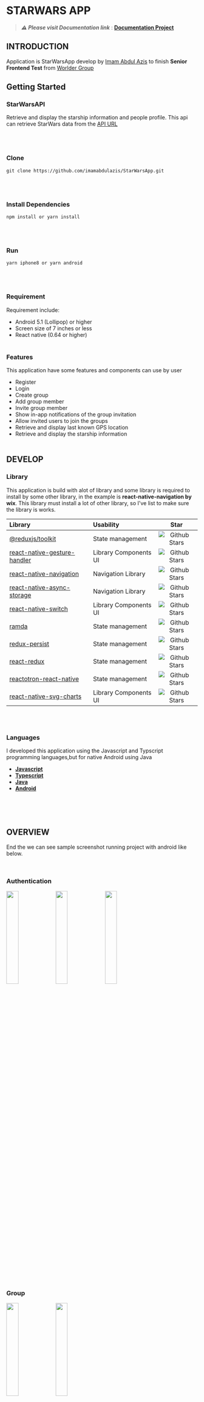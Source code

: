 <h1>STARWARS APP</h1>

> **_⚠️ Please visit Documentation link_** : **[Documentation Project](https://imamabdulazis.github.io/StarWarsAppDocs/#/)**

## **INTRODUCTION**

Application is StarWarsApp develop by [Imam Abdul Azis](https://github.com/imamabdulazis) to finish **Senior Frontend Test** from [Worlder Group](https://worldergroup.com)

## **Getting Started**

### **StarWarsAPI**

Retrieve and display the starship information and people profile. This api can retrieve StarWars data from the [API URL](https://swapi.dev)

</br>
</br>

### **Clone**

```shell
git clone https://github.com/imamabdulazis/StarWarsApp.git
```

</br>
</br>

### **Install Dependencies**

```shell
npm install or yarn install
```

</br>
</br>

### **Run**

```shell
yarn iphone8 or yarn android
```

</br>
</br>

### **Requirement**

Requirement include:

- Android 5.1 (Lollipop) or higher
- Screen size of 7 inches or less
- React native (0.64 or higher)
  </br>
  </br>

### **Features**

This application have some features and components can use by user

- Register
- Login
- Create group
- Add group member
- Invite group member
- Show in-app notifications of the group invitation
- Allow invited users to join the groups
- Retrieve and display last known GPS location
- Retrieve and display the starship information
  </br>
  </br>

## **DEVELOP**

### **Library**

This application is build with alot of library and some library is required to install by
some other library, in the example is **react-native-navigation by wix**. This library must install a lot of other library,
so I've list to make sure the library is works.

| Library                                                                                                      | Usability                         |                                                                             Star                                                                              |
| :----------------------------------------------------------------------------------------------------------- | :-------------------------------- | :-----------------------------------------------------------------------------------------------------------------------------------------------------------: |
| [@reduxjs/toolkit](https://github.com/reduxjs/redux-toolkit)             |  State management             |       ![Github Stars](https://img.shields.io/github/stars/reduxjs/redux-toolkit?style=flat&logo=github&colorB=blue&label=stars)     |
| [react-native-gesture-handler](https://github.com/software-mansion/react-native-gesture-handler)             |  Library Components UI             |       ![Github Stars](https://img.shields.io/github/stars/software-mansion/react-native-gesture-handler?style=flat&logo=github&colorB=blue&label=stars)     |
| [react-native-navigation](https://github.com/wix/react-native-navigation)                        |  Navigation Library              |       ![Github Stars](https://img.shields.io/github/stars/wix/react-native-navigation?style=flat&logo=github&colorB=blue&label=stars)       |
| [react-native-async-storage](https://github.com/react-native-async-storage/async-storage)                        |  Navigation Library              |       ![Github Stars](https://img.shields.io/github/stars/react-native-async-storage/async-storage?style=flat&logo=github&colorB=blue&label=stars)       |
| [react-native-switch](https://github.com/shahen94/react-native-switch)                        |  Library  Components UI                 |       ![Github Stars](https://img.shields.io/github/stars/shahen94/react-native-switch?style=flat&logo=github&colorB=blue&label=stars)       |
| [ramda](https://github.com/ramda/ramda)                        |  State management                 |       ![Github Stars](https://img.shields.io/github/stars/ramda/ramda?style=flat&logo=github&colorB=blue&label=stars)       |
| [redux-persist](https://github.com/rt2zz/redux-persist)                        |  State management                 |       ![Github Stars](https://img.shields.io/github/stars/rt2zz/redux-persist?style=flat&logo=github&colorB=blue&label=stars)       |
| [react-redux](https://github.com/reduxjs/react-redux)                        |  State management                 |       ![Github Stars](https://img.shields.io/github/stars/reduxjs/react-redux?style=flat&logo=github&colorB=blue&label=stars)       |
| [reactotron-react-native](https://github.com/infinitered/reactotron-react-native)                        |  State management                 |       ![Github Stars](https://img.shields.io/github/stars/infinitered/reactotron-react-native?style=flat&logo=github&colorB=blue&label=stars)       |
| [react-native-svg-charts](https://github.com/JesperLekland/react-native-svg-charts)                        |  Library  Components UI                 |       ![Github Stars](https://img.shields.io/github/stars/JesperLekland/react-native-svg-charts?style=flat&logo=github&colorB=blue&label=stars)       |





<br/>
<br/>

### **Languages**

I developed this application using the Javascript and Typscript programming languages,but for native Android using Java

- **[Javascript](https://www.javascript.com/)**
- **[Typescript](https://www.typescriptlang.org/)**
- **[Java](https://www.java.com/en/)**
- **[Android](https://developer.android.com/)**
  </br>
  </br>

</br>
</br>

## **OVERVIEW**

End the we can see sample screenshot running project with android like below.

</br>

<h3>Authentication</h3>

<p float="left">
<img src="https://user-images.githubusercontent.com/39134128/158174495-005a5629-5122-452a-a8f0-7378c6a09ac3.jpeg" width="25%"/>
<img src="https://user-images.githubusercontent.com/39134128/158174524-30063883-0711-4473-92cc-b65458715687.jpeg" width="25%"/>
<img src="https://user-images.githubusercontent.com/39134128/158174505-65d25fb4-f780-4f79-9555-bfefc256a99d.jpeg" width="25%"/>
</p>

</br>
</br>

<h3>Group</h3>

<p float="left">
<img src="https://user-images.githubusercontent.com/39134128/158174520-671aec95-7341-4b4e-9cb7-b0a0a3684502.jpeg" width="25%"/>
<img src="https://user-images.githubusercontent.com/39134128/158176017-c0f4762f-f426-48b7-bdec-44f5964e3a57.jpeg" width="25%"/>

</p>
</br>
</br>

<h3>Profile</h3>

<p float="left">
<img src="https://user-images.githubusercontent.com/39134128/158174509-966ac558-745a-4b11-a577-f7ae528b8bd3.jpeg" width="25%"/>
<img src="https://user-images.githubusercontent.com/39134128/158174515-8cc91e31-37c9-4b9d-b73a-4d143d29ad3f.jpeg" width="25%"/>
</p>

```fix
Happy Coding 💻  | 2022
```
